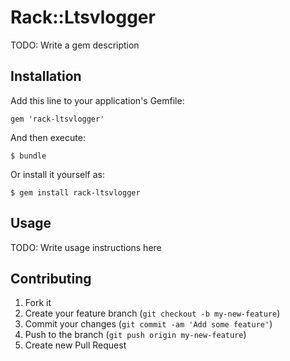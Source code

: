 # Rack::Ltsvlogger

TODO: Write a gem description

## Installation

Add this line to your application's Gemfile:

    gem 'rack-ltsvlogger'

And then execute:

    $ bundle

Or install it yourself as:

    $ gem install rack-ltsvlogger

## Usage

TODO: Write usage instructions here

## Contributing

1. Fork it
2. Create your feature branch (`git checkout -b my-new-feature`)
3. Commit your changes (`git commit -am 'Add some feature'`)
4. Push to the branch (`git push origin my-new-feature`)
5. Create new Pull Request
